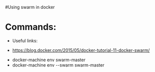 # U s i n g   s w a r m   i n   d o c k e r # Commands:* Useful links:+ https://blog.docker.com/2015/05/docker-tutorial-11-docker-swarm/* docker-machine env swarm-master* docker-machine env --swarm swarm-master
